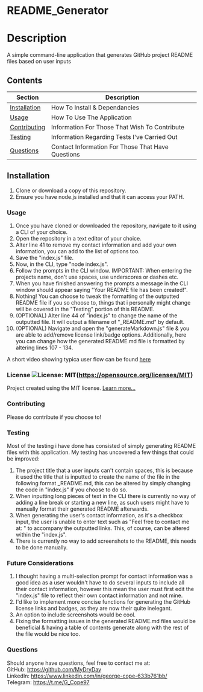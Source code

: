 # README_Generator

  # Description
  A simple command-line application that generates GitHub project README files based on user inputs

  ## Contents
  Section                       | Description
  ----------------------------- | --------------------------------------------------
  [Installation](#Installation) | How To Install & Dependancies
  [Usage](#Usage)               | How To Use The Application
  [Contributing](#Contributing) | Information For Those That Wish To Contribute
  [Testing](#Testing)           | Information Regarding Tests I've Carried Out
  [Questions](#Questions)       | Contact Information For Those That Have Questions

  ## Installation
  1. Clone or download a copy of this repository.
  2. Ensure you have node.js installed and that it can access your PATH. 

  ### Usage
  1. Once you have cloned or downloaded the repository, navigate to it using a CLI of your choice.
  2. Open the repository in a text editor of your choice.
  3. Alter line 41 to remove my contact information and add your own information, you can add to the list of options too. 
  4. Save the "index.js" file.
  5. Now, in the CLI, type "node index.js".
  6. Follow the prompts in the CLI window. IMPORTANT: When entering the projects name, don't use spaces, use underscores or dashes etc.
  7. When you have finished answering the prompts a message in the CLI window should appear saying "Your README file has been created!".
  8. Nothing! You can choose to tweak the formatting of the outputted README file if you so choose to, things that i personally might change will be covered in the "Testing"          portion of this README.
  9. (OPTIONAL) Alter line 44 of "index.js" to change the name of the outputted file. It will output a filename of "<ProjectName>_README.md" by default.
  10. (OPTIONAL) Navigate and open the "generateMarkdown.js" file & you are able to add/remove license link/badge options. Additionally, here you can change how the generated         README.md file is formatted by altering lines 107 - 134.

  A short video showing typica user flow can be found [here](https://drive.google.com/file/d/1buNzn_uut3EGx4RMdR6jpC7oGbIPZcPu/view?usp=sharing)

  ### License ![License: MIT](https://img.shields.io/badge/License-MIT-yellow.svg)(https://opensource.org/licenses/MIT) 
 
  Project created using the MIT license.
  [Learn more...](https://opensource.org/licenses/MIT)

  ### Contributing
  Please do contribute if you choose to!

  ### Testing
  Most of the testing i have done has consisted of simply generating README files with this application.
  My testing has uncovered a few things that could be improved: 
  1. The project title that a user inputs can't contain spaces, this is because it used the title that is inputted to create the name of the file in the following format              <ProjectTitle>_README.md, this can be altered by simply changing the code in "index.js" if you choose to do so.
  2. When inputting long pieces of text in the CLI there is currently no way of adding a line break or starting a new line, as such users might have to manually format their          generated README afterwards. 
  3. When generating the user's contact information, as it's a checkbox input, the user is unable to enter text such as "Feel free to contact me at: " to accompany the outputted      links. This, of course, can be altered within the "index.js".
  4. There is currently no way to add screenshots to the README, this needs to be done manually.

  ### Future Considerations
  1. I thought having a multi-selection prompt for contact information was a good idea as a user wouldn't have to do several inputs to include all their contact information,          however this mean the user must first edit the "index.js" file to reflect their own contact information and not mine.
  2. I'd like to implement more concise functions for generating the GitHub license links and badges, as they are now their quite inelegant.
  3. An option to include screenshots would be cool.
  4. Fixing the formatting issues in the generated README.md files would be beneficial & having a table of contents generate along with the rest of the file would be nice too.

  ### Questions
  Should anyone have questions, feel free to contact me at:  
  GitHub: https://github.com/MyDryDay  
  LinkedIn: https://www.linkedin.com/in/george-cope-633b761bb/  
  Telegram: https://t.me/G_Cope97
